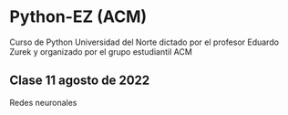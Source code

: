 # Python-EZ (ACM)
Curso de Python Universidad del Norte dictado por el profesor Eduardo Zurek y organizado por el grupo estudiantil ACM


## Clase 11 agosto de 2022
Redes neuronales
